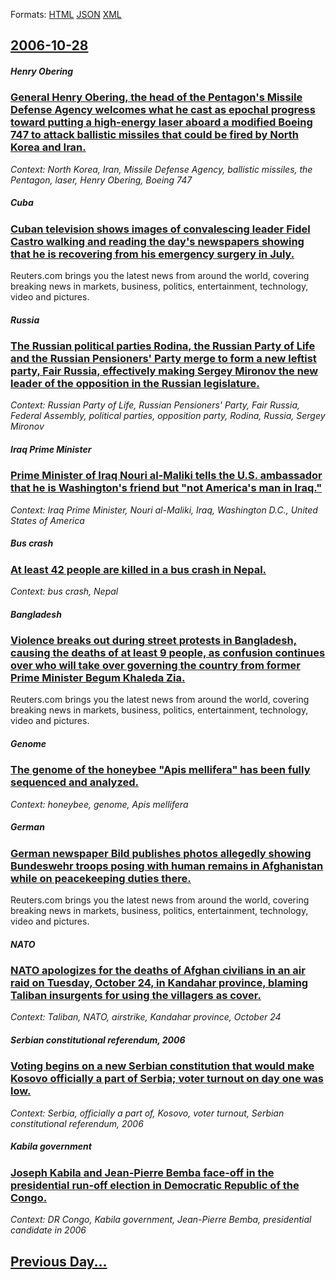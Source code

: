 
Formats: [HTML](2006/10/28/index.html)  [JSON](2006/10/28/index.json)  [XML](2006/10/28/index.xml)  

## [2006-10-28](/news/2006/10/28/index.md)

##### Henry Obering
### [ General Henry Obering, the head of the Pentagon's Missile Defense Agency welcomes what he cast as epochal progress toward putting a high-energy laser aboard a modified Boeing 747 to attack ballistic missiles that could be fired by North Korea and Iran. ](/news/2006/10/28/general-henry-obering-the-head-of-the-pentagon-s-missile-defense-agency-welcomes-what-he-cast-as-epochal-progress-toward-putting-a-high-en.md)
_Context: North Korea, Iran, Missile Defense Agency, ballistic missiles, the Pentagon, laser, Henry Obering, Boeing 747_

##### Cuba
### [ Cuban television shows images of convalescing leader Fidel Castro walking and reading the day's newspapers showing that he is recovering from his emergency surgery in July. ](/news/2006/10/28/cuban-television-shows-images-of-convalescing-leader-fidel-castro-walking-and-reading-the-day-s-newspapers-showing-that-he-is-recovering-fr.md)
Reuters.com brings you the latest news from around the world, covering breaking news in markets, business, politics, entertainment, technology, video and pictures.

##### Russia
### [ The Russian political parties Rodina, the Russian Party of Life and the Russian Pensioners' Party merge to form a new leftist party, Fair Russia, effectively making Sergey Mironov the new leader of the opposition in the Russian legislature. ](/news/2006/10/28/the-russian-political-parties-rodina-the-russian-party-of-life-and-the-russian-pensioners-party-merge-to-form-a-new-leftist-party-fair-r.md)
_Context: Russian Party of Life, Russian Pensioners' Party, Fair Russia, Federal Assembly, political parties, opposition party, Rodina, Russia, Sergey Mironov_

##### Iraq Prime Minister
### [ Prime Minister of Iraq Nouri al-Maliki tells the U.S. ambassador that he is Washington's friend but "not America's man in Iraq." ](/news/2006/10/28/prime-minister-of-iraq-nouri-al-maliki-tells-the-u-s-ambassador-that-he-is-washington-s-friend-but-not-america-s-man-in-iraq.md)
_Context: Iraq Prime Minister, Nouri al-Maliki, Iraq, Washington D.C., United States of America_

##### Bus crash
### [ At least 42 people are killed in a bus crash in Nepal. ](/news/2006/10/28/at-least-42-people-are-killed-in-a-bus-crash-in-nepal.md)
_Context: bus crash, Nepal_

##### Bangladesh
### [ Violence breaks out during street protests in Bangladesh, causing the deaths of at least 9 people, as confusion continues over who will take over governing the country from former Prime Minister Begum Khaleda Zia. ](/news/2006/10/28/violence-breaks-out-during-street-protests-in-bangladesh-causing-the-deaths-of-at-least-9-people-as-confusion-continues-over-who-will-tak.md)
Reuters.com brings you the latest news from around the world, covering breaking news in markets, business, politics, entertainment, technology, video and pictures.

##### Genome
### [ The genome of the honeybee "Apis mellifera" has been fully sequenced and analyzed. ](/news/2006/10/28/the-genome-of-the-honeybee-apis-mellifera-has-been-fully-sequenced-and-analyzed.md)
_Context: honeybee, genome, Apis mellifera_

##### German
### [ German newspaper Bild publishes photos allegedly showing Bundeswehr troops posing with human remains in Afghanistan while on peacekeeping duties there. ](/news/2006/10/28/german-newspaper-bild-publishes-photos-allegedly-showing-bundeswehr-troops-posing-with-human-remains-in-afghanistan-while-on-peacekeeping-d.md)
Reuters.com brings you the latest news from around the world, covering breaking news in markets, business, politics, entertainment, technology, video and pictures.

##### NATO
### [ NATO apologizes for the deaths of Afghan civilians in an air raid on Tuesday, October 24, in Kandahar province, blaming Taliban insurgents for using the villagers as cover. ](/news/2006/10/28/nato-apologizes-for-the-deaths-of-afghan-civilians-in-an-air-raid-on-tuesday-october-24-in-kandahar-province-blaming-taliban-insurgents.md)
_Context: Taliban, NATO, airstrike, Kandahar province, October 24_

##### Serbian constitutional referendum, 2006
### [ Voting begins on a new Serbian constitution that would make Kosovo officially a part of Serbia; voter turnout on day one was low. ](/news/2006/10/28/voting-begins-on-a-new-serbian-constitution-that-would-make-kosovo-officially-a-part-of-serbia-voter-turnout-on-day-one-was-low.md)
_Context: Serbia, officially a part of, Kosovo, voter turnout, Serbian constitutional referendum, 2006_

##### Kabila government
### [ Joseph Kabila and Jean-Pierre Bemba face-off in the presidential run-off election in Democratic Republic of the Congo. ](/news/2006/10/28/joseph-kabila-and-jean-pierre-bemba-face-off-in-the-presidential-run-off-election-in-democratic-republic-of-the-congo.md)
_Context: DR Congo, Kabila government, Jean-Pierre Bemba, presidential candidate in 2006_

## [Previous Day...](/news/2006/10/27/index.md)

